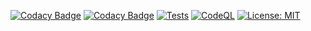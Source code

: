 [![Codacy Badge](https://app.codacy.com/project/badge/Coverage/0c4421a15b7c4559b53c6ef5839fa138)](https://app.codacy.com/gh/aramvroom/galileo-reference-tree/dashboard?utm_source=gh&utm_medium=referral&utm_content=&utm_campaign=Badge_coverage)
[![Codacy Badge](https://app.codacy.com/project/badge/Grade/0c4421a15b7c4559b53c6ef5839fa138)](https://app.codacy.com/gh/aramvroom/galileo-reference-tree/dashboard?utm_source=gh&utm_medium=referral&utm_content=&utm_campaign=Badge_grade)
[![Tests](https://github.com/aramvroom/galileo-reference-tree/actions/workflows/tests.yml/badge.svg?branch=main)](https://github.com/aramvroom/galileo-reference-tree/actions/workflows/tests.yml)
[![CodeQL](https://github.com/aramvroom/galileo-reference-tree/actions/workflows/github-code-scanning/codeql/badge.svg)](https://github.com/aramvroom/galileo-reference-tree/actions/workflows/github-code-scanning/codeql)
[![License: MIT](https://img.shields.io/badge/License-MIT-yellow.svg)](https://opensource.org/licenses/MIT)
